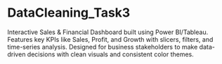 # DataCleaning_Task3
Interactive Sales &amp; Financial Dashboard built using Power BI/Tableau. Features key KPIs like Sales, Profit, and Growth with slicers, filters, and time-series analysis. Designed for business stakeholders to make data-driven decisions with clean visuals and consistent color themes.
